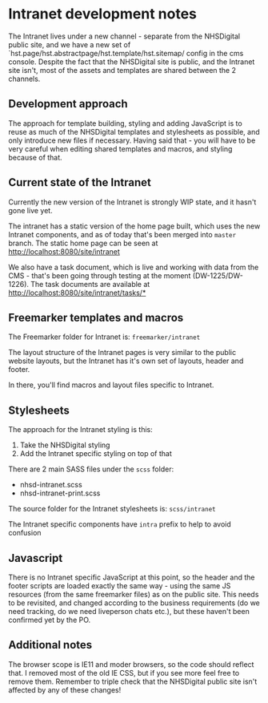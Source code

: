 # Intranet development notes

The Intranet lives under a new channel - separate from the NHSDigital public site, and we have a new set of `hst.page/hst.abstractpage/hst.template/hst.sitemap/ config in the cms console. Despite the fact that the NHSDigital site is public, and the Intranet site isn't, most of the assets and templates are shared between the 2 channels.

## Development approach

The approach for template building, styling and adding JavaScript is to reuse as much of the NHSDigital templates and stylesheets as possible, and only introduce new files if necessary. Having said that - you will have to be very careful when editing shared templates and macros, and styling because of that.

## Current state of the Intranet

Currently the new version of the Intranet is strongly WIP state, and it hasn't gone live yet.

The intranet has a static version of the home page built, which uses the new Intranet components, and as of today that's been merged into `master` branch. The static home page can be seen at [http://localhost:8080/site/intranet](http://localhost:8080/site/intranet)

We also have a task document, which is live and working with data from the CMS - that's been going through testing at the moment (DW-1225/DW-1226). The task documents are available at [http://localhost:8080/site/intranet/tasks/*](http://localhost:8080/site/intranet/tasks/*)

## Freemarker templates and macros

The Freemarker folder for Intranet is: `freemarker/intranet`

The layout structure of the Intranet pages is very similar to the public website layouts, but the Intranet has it's own set of layouts, header and footer.

In there, you'll find macros and layout files specific to Intranet.

## Stylesheets

The approach for the Intranet styling is this:
1. Take the NHSDigital styling
2. Add the Intranet specific styling on top of that

There are 2 main SASS files under the `scss` folder:
- nhsd-intranet.scss
- nhsd-intranet-print.scss

The source folder for the Intranet stylesheets is: `scss/intranet`

The Intranet specific components have `intra` prefix to help to avoid confusion

## Javascript

There is no Intranet specific JavaScript at this point, so the header and the footer scripts are loaded exactly the same way - using the same JS resources (from the same freemarker files) as on the public site. This needs to be revisited, and changed according to the business requirements (do we need tracking, do we need liveperson chats etc.), but these haven't been confirmed yet by the PO.


## Additional notes

The browser scope is IE11 and moder browsers, so the code should reflect that. I removed most of the old IE CSS, but if you see more feel free to remove them. Remember to triple check that the NHSDigital public site isn't affected by any of these changes!
